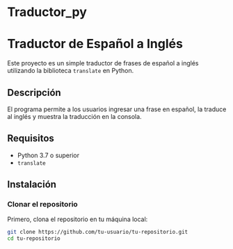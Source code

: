 # Traductor_py

# Traductor de Español a Inglés

Este proyecto es un simple traductor de frases de español a inglés utilizando la biblioteca `translate` en Python.

## Descripción

El programa permite a los usuarios ingresar una frase en español, la traduce al inglés y muestra la traducción en la consola.

## Requisitos

- Python 3.7 o superior
- `translate`

## Instalación

### Clonar el repositorio

Primero, clona el repositorio en tu máquina local:

```sh
git clone https://github.com/tu-usuario/tu-repositorio.git
cd tu-repositorio
